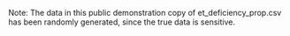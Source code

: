 Note: The data in this public demonstration copy of et_deficiency_prop.csv has been randomly generated, since the true data is sensitive.

